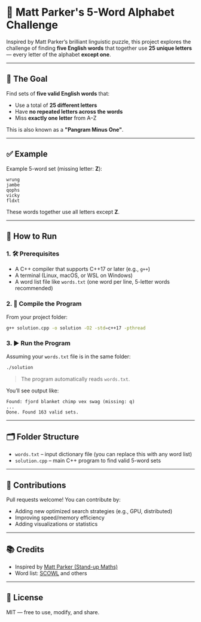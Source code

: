 # 🧩 Matt Parker's 5-Word Alphabet Challenge

Inspired by Matt Parker’s brilliant linguistic puzzle, this project explores the challenge of finding **five English words** that together use **25 unique letters** — every letter of the alphabet **except one**.

---

## 🎯 The Goal

Find sets of **five valid English words** that:
- Use a total of **25 different letters**
- Have **no repeated letters across the words**
- Miss **exactly one letter** from A–Z

This is also known as a **"Pangram Minus One"**.

---

## ✅ Example

Example 5-word set (missing letter: **Z**):

```
wrung
jambe
qophs
vicky
fldxt
```

These words together use all letters except **Z**.

---

## 🚀 How to Run

### 1. 🛠️ Prerequisites

- A C++ compiler that supports C++17 or later (e.g., `g++`)
- A terminal (Linux, macOS, or WSL on Windows)
- A word list file like `words.txt` (one word per line, 5-letter words recommended)

### 2. 🧾 Compile the Program

From your project folder:

```bash
g++ solution.cpp -o solution -O2 -std=c++17 -pthread
```

### 3. ▶️ Run the Program

Assuming your `words.txt` file is in the same folder:

```bash
./solution
```

> The program automatically reads `words.txt`.

You’ll see output like:

```
Found: fjord blanket chimp vex swag (missing: q)
...
Done. Found 163 valid sets.
```

---

## 🗂️ Folder Structure

- `words.txt` – input dictionary file (you can replace this with any word list)
- `solution.cpp` – main C++ program to find valid 5-word sets

---

## 🤝 Contributions

Pull requests welcome! You can contribute by:
- Adding new optimized search strategies (e.g., GPU, distributed)
- Improving speed/memory efficiency
- Adding visualizations or statistics

---

## 📚 Credits

- Inspired by [Matt Parker (Stand-up Maths)](https://www.youtube.com/user/standupmaths)
- Word list: [SCOWL](http://wordlist.aspell.net/) and others

---

## 🧩 License

MIT — free to use, modify, and share.
